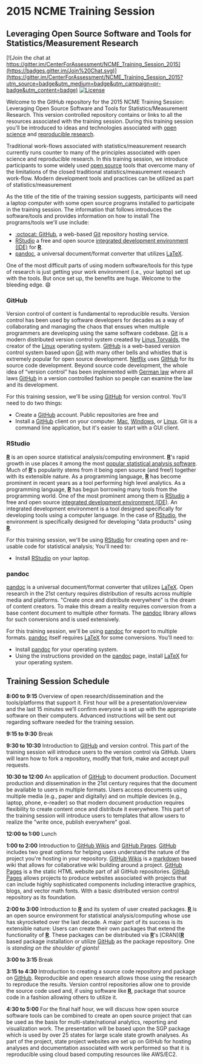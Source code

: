 2015 NCME Training Session
==========================

## Leveraging Open Source Software and Tools for Statistics/Measurement Research

[![Join the chat at https://gitter.im/CenterForAssessment/NCME_Training_Session_2015](https://badges.gitter.im/Join%20Chat.svg)](https://gitter.im/CenterForAssessment/NCME_Training_Session_2015?utm_source=badge&utm_medium=badge&utm_campaign=pr-badge&utm_content=badge) [![License](http://img.shields.io/badge/license-GPL%203-brightgreen.svg?style=flat)](https://github.com/CenterForAssessment/NCME_Training_Session_2015/blob/master/LICENSE.md)

Welcome to the GitHub repository for the 2015 NCME Training Session: Leveraging Open Source Software and Tools for Statistics/Measurement Research.
This version controlled repository contains or links to all the resources associated with the training session.  During this training session you'll be introduced
to ideas and technologies associated with [open science](http://en.wikipedia.org/wiki/Open_science) and [reproducible research](http://en.wikipedia.org/wiki/Reproducibility). 

Traditional work-flows associated with statistics/measurement research currently runs counter to many of the principles associated with open science and reproducible research. 
In this training session, we introduce participants to some widely used [open source](http://en.wikipedia.org/wiki/Open_source) tools that overcome many of the limitations of 
the closed traditional statistics/measurement research work-flow. Modern development tools and practices can be utilized as part of statistics/measurement 

As the title of the title of the training session suggests, participants will need a laptop computer with some open source programs installed to participate in the
training session. The information that follows introduces the software/tools and provides information on how to install The programs/tools we'll
use include: 

* [:octocat: GitHub](https://github.com/), a web-based [Git](http://en.wikipedia.org/wiki/Git_(software)) repository hosting service.
* [RStudio](http://www.rstudio.com/) a free and open source [integrated development environment (IDE)](http://en.wikipedia.org/wiki/Integrated_development_environment) 
for [**R**](http://cran.r-project.org/).
* [pandoc](http://johnmacfarlane.net/pandoc/), a universal document/format converter that utilizes [LaTeX](http://johnmacfarlane.net/pandoc/installing.html).

One of the most difficult parts of using modern software/tools for this type of research is just getting your work environment (i.e., your laptop) set up with the tools. But once
set up, the benefits are huge.  Welcome to the bleeding edge. :smile:   


### GitHub

Version control of content is fundamental to reproducible results. Version control has been used by software developers for decades as a way of collaborating and managing the chaos that
ensues when multiple programmers are developing using the same software codebase. [Git](http://en.wikipedia.org/wiki/Git_(software)) is a modern distributed version control system created by 
[Linus Torvalds](http://en.wikipedia.org/wiki/Linus_Torvalds), the creator of the [Linux](http://en.wikipedia.org/wiki/Linux) operating system. [GitHub](https://github.com/) is a 
web-based version control system based upon [Git](http://en.wikipedia.org/wiki/Git_(software)) with many other bells and whistles that is extremely popular for open source development. 
[Netflix](http://netflix.github.io/#repo) uses [GitHub](https://github.com/) for its source code development. Beyond source code development, the whole idea of “version control” has been 
implemented with [German law](http://bundestag.github.io/gesetze/) where all laws [GitHub](https://github.com/) in a version controlled fashion so people can examine the law and its development.

For this training session, we'll be using [GitHub](https://github.com/) for version control. You'll need to do two things:

* Create a [GitHub](https://github.com/) account. Public repositories are free and 
* Install a [GitHub](https://github.com/) client on your computer. [Mac](https://mac.github.com/), [Windows](https://windows.github.com/), or [Linux](http://www.maketecheasier.com/6-useful-graphical-git-client-for-linux/). Git is a command line application, but it's easier to start with a GUI client.

### RStudio

[**R**](http://cran.r-project.org/) is an open source statistical analysis/computing environment. [**R**](http://cran.r-project.org/)'s rapid growth in use places it among the most [popular
statistical analysis software](http://r4stats.com/articles/popularity/). Much of [**R**](http://cran.r-project.org/)'s popularity stems from it being open source (and free!) together with
its extensible nature. As a programming language, [**R**](http://cran.r-project.org/) has become prominent in recent years as a tool performing high level analytics. As a programming language,
[**R**](http://cran.r-project.org/) has begun borrowing many tools from the programming world. One of the most prominent among them is [RStudio](http://www.rstudio.com/) a 
free and open source [integrated development environment (IDE)](http://en.wikipedia.org/wiki/Integrated_development_environment). An integrated development environment is a tool designed 
specifically for developing tools using a computer language. In the case of [RStudio](http://www.rstudio.com/), the environment is specifically designed for developing "data products" using
[**R**](http://cran.r-project.org/). 

For this training session, we'll be using [RStudio](http://www.rstudio.com/) for creating open and re-usable code for statistical analysis; You'll need to:

* Install [RStudio](http://www.rstudio.com/) on your laptop.

### pandoc

[pandoc](http://johnmacfarlane.net/pandoc/) is a universal document/format converter that utilizes [LaTeX](http://johnmacfarlane.net/pandoc/installing.html). Open research in the 21st
century requires distribution of results across multiple media and platforms. "Create once and distribute everywhere" is the dream of content creators. To make this dream a reality requires
conversion from a base content document to multiple other formats. The [pandoc](http://johnmacfarlane.net/pandoc/) library allows for such conversions and is used extensively. 

For this training session, we'll be using [pandoc](http://johnmacfarlane.net/pandoc/) for export to multiple formats. [pandoc](http://johnmacfarlane.net/pandoc/) itself requires
[LaTeX](http://johnmacfarlane.net/pandoc/installing.html) for some conversions. You'll need to:

* Install [pandoc](http://johnmacfarlane.net/pandoc/) for your operating system.
* Using the instructions provided on the [pandoc](http://johnmacfarlane.net/pandoc/) page, install [LaTeX](http://johnmacfarlane.net/pandoc/installing.html) for your operating system. 


## Training Session Schedule

**8:00 to 9:15** Overview of open research/dissemination and the tools/platforms that support it. First hour will be a presentation/overview and the last 15 minutes we’ll 
confirm everyone is set up with the appropriate software on their computers. Advanced instructions will be sent out regarding software needed for the training session.

**9:15 to 9:30** Break

**9:30 to 10:30** Introduction to [GitHub](https://github.com/) and version control. This part of the training session will introduce users to the version control via GitHub. Users will learn how to 
fork a repository, modify that fork, make and accept pull requests.

**10:30 to 12:00** An application of [GitHub](https://github.com/) to document production. Document production and dissemination in the 21st century requires that the document be available to users
in multiple formats. Users access documents using multiple media (e.g., paper and digitally) and on multiple devices (e.g., laptop, phone, e-reader) so that modern document production requires
flexibility to create content once and distribute it everywhere. This part of the training session will introduce users to templates that allow users to realize the "write once, publish everywhere"
goal.

**12:00 to 1:00** Lunch

**1:00 to 2:00** Introduction to [GitHub Wikis](https://help.github.com/articles/about-github-wikis/) and [GitHub Pages](https://pages.github.com/). [GitHub](https://github.com/) includes 
two great options for helping users understand the nature of the project you're hosting in your repository. [GitHub Wikis](https://help.github.com/articles/about-github-wikis/) is a 
[markdown](https://help.github.com/categories/writing-on-github/) based wiki that allows for collaborative wiki building around a project. [GitHub Pages](https://pages.github.com/) is a
the static HTML website part of all GitHub repositories. [GitHub Pages](https://pages.github.com/) allows projects to produce websites associated with projects that can include highly 
sophisticated components including interactive graphics, blogs, and vector math fonts. With a basic distributed version control repository as its foundation. 

**2:00 to 3:00** Introduction to [**R**](http://cran.r-project.org/) and its system of user created packages. [**R**](http://cran.r-project.org/) is an open source environment for statistical
analysis/computing whose use has skyrocketed over the last decade. A major part of its success is its extensible nature: Users can create their own packages that extend the functionality of 
[**R**](http://cran.r-project.org/). These packages can be distributed via [**R**](http://cran.r-project.org/)'s [CRAN]([**R**](http://cran.r-project.org/) based package installation
or utilize [GitHub](https://github.com/) as the package repository. One is *standing on the shoulder of giants*!

**3:00 to 3:15** Break

**3:15 to 4:30** Introduction to creating a source code repository and package on [GitHub](https://github.com/). Reproducible and open research allows those using the research to reproduce the
results. Version control repositories allow one to provide the source code used and, if using software like [**R**](http://cran.r-project.org/), package that source code in a fashion allowing
others to utilize it.

**4:30 to 5:00** For the final half hour, we will discuss how open source software tools can be combined to create an open source project that can be used as the basis for multi-state/national 
analytics, reporting and visualization work. The presentation will be based upon the SGP package which is used by over 25 states for large scale state growth analyses. As part of the project, 
state project websites are set up on GitHub for hosting analyses and documentation associated with work performed so that it is reproducible using cloud based computing resources like AWS/EC2.
